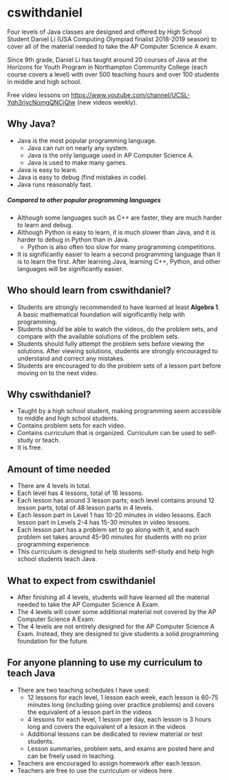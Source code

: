 # cswithdaniel
Four levels of Java classes are designed and offered by High School Student Daniel Li (USA Computing Olympiad finalist 2018-2019 season) to cover all of the material needed to take the AP Computer Science A exam.

Since 9th grade, Daniel Li has taught around 20 courses of Java at the Horizons for Youth Program in Northampton Community College (each course covers a level) with over 500 teaching hours and over 100 students in middle and high school.

Free video lessons on https://www.youtube.com/channel/UCSL-Yqh3riycNomgQNCjQlw (new videos weekly).

## Why Java?
* Java is the most popular programming language.
  * Java can run on nearly any system.
  * Java is the only language used in AP Computer Science A.
  * Java is used to make many games.
* Java is easy to learn.
* Java is easy to debug (find mistakes in code).
* Java runs reasonably fast.

##### Compared to other popular programming languages
* Although some languages such as C++ are faster, they are much harder to learn and debug.
* Although Python is easy to learn, it is much slower than Java, and it is harder to debug in Python than in Java.
  * Python is also often too slow for many programming competitions.
* It is significantly easier to learn a second programming language than it is to learn the first. After learning Java, learning C++, Python, and other languages will be significantly easier.

## Who should learn from cswithdaniel?
* Students are strongly recommended to have learned at least **Algebra 1**. A basic mathematical foundation will significantly help with programming.
* Students should be able to watch the videos, do the problem sets, and compare with the available solutions of the problem sets.
* Students should fully attempt the problem sets before viewing the solutions. After viewing solutions, students are strongly encouraged to understand and correct any mistakes.
* Students are encouraged to do the problem sets of a lesson part before moving on to the next video.

## Why cswithdaniel?
* Taught by a high school student, making programming seem accessible to middle and high school students.
* Contains problem sets for each video.
* Contains curriculum that is organized. Curriculum can be used to self-study or teach.
* It is free.

## Amount of time needed
* There are 4 levels in total.
* Each level has 4 lessons, total of 16 lessons.
* Each lesson has around 3 lesson parts; each level contains around 12 lesson parts, total of 48 lesson parts in 4 levels.
* Each lesson part in Level 1 has 10-20 minutes in video lessons. Each lesson part in Levels 2-4 has 15-30 minutes in video lessons.
* Each lesson part has a problem set to go along with it, and each problem set takes around 45-90 minutes for students with no prior programming experience.
* This curriculum is designed to help students self-study and help high school students teach Java.

## What to expect from cswithdaniel
* After finishing all 4 levels, students will have learned all the material needed to take the AP Computer Science A Exam.
* The 4 levels will cover some additional material not covered by the AP Computer Science A Exam.
* The 4 levels are not entirely designed for the AP Computer Science A Exam. Instead, they are designed to give students a solid programming foundation for the future.

## For anyone planning to use my curriculum to teach Java
* There are two teaching schedules I have used:
  * 12 lessons for each level, 1 lesson each week, each lesson is 60-75 minutes long (including going over practice problems) and covers the equivalent of a lesson part in the videos
  * 4 lessons for each level, 1 lesson per day, each lesson is 3 hours long and covers the equivalent of a lesson in the videos
  * Additional lessons can be dedicated to review material or test students.
  * Lesson summaries, problem sets, and exams are posted here and can be freely used in teaching.
* Teachers are encouraged to assign homework after each lesson.
* Teachers are free to use the curriculum or videos here.
